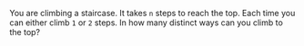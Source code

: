 You are climbing a staircase. It takes `n` steps to reach the top. Each time you can either climb `1` or `2` steps. In how many distinct ways can you climb to the top?